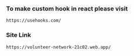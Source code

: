 ### To make custom hook in react please visit
```
https://usehooks.com/
```
### Site Link
```bash
https://volunteer-network-21c02.web.app/
```